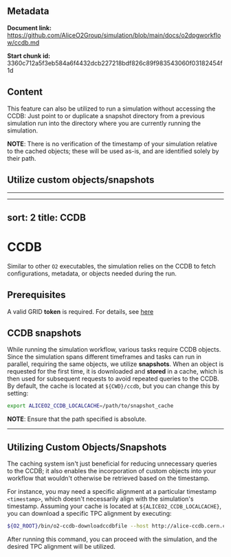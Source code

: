 ## Metadata

**Document link:** https://github.com/AliceO2Group/simulation/blob/main/docs/o2dpgworkflow/ccdb.md

**Start chunk id:** 3360c712a5f3eb584a6f4432dcb227218bdf826c89f983543060f03182454f1d

## Content

This feature can also be utilized to run a simulation without accessing the CCDB: Just point to or duplicate a snapshot directory from a previous simulation run into the directory where you are currently running the simulation.

**NOTE**: There is no verification of the timestamp of your simulation relative to the cached objects; these will be used as-is, and are identified solely by their path.

## Utilize custom objects/snapshots

---

---
sort: 2
title: CCDB
---

# CCDB

Similar to other `O2` executables, the simulation relies on the CCDB to fetch configurations, metadata, or objects needed during the run.

## Prerequisites

A valid GRID **token** is required. For details, see [here](../gettingstarted/README.md#alien-grid-token)

## CCDB snapshots

While running the simulation workflow, various tasks require CCDB objects. Since the simulation spans different timeframes and tasks can run in parallel, requiring the same objects, we utilize **snapshots**. When an object is requested for the first time, it is downloaded and **stored** in a cache, which is then used for subsequent requests to avoid repeated queries to the CCDB. By default, the cache is located at `${CWD}/ccdb`, but you can change this by setting:
```bash
export ALICEO2_CCDB_LOCALCACHE=/path/to/snapshot_cache
```
**NOTE**: Ensure that the path specified is absolute.

---

## Utilizing Custom Objects/Snapshots

The caching system isn't just beneficial for reducing unnecessary queries to the CCDB; it also enables the incorporation of custom objects into your workflow that wouldn't otherwise be retrieved based on the timestamp.

For instance, you may need a specific alignment at a particular timestamp `<timestamp>`, which doesn't necessarily align with the simulation's timestamp. Assuming your cache is located at `${ALICEO2_CCDB_LOCALCACHE}`, you can download a specific TPC alignment by executing:
```bash
${O2_ROOT}/bin/o2-ccdb-downloadccdbfile --host http://alice-ccdb.cern.ch -p TPC/Calib/Align --timestamp <timestamp> -d ${ALICEO2_CCDB_LOCALCACHE}
```
After running this command, you can proceed with the simulation, and the desired TPC alignment will be utilized.